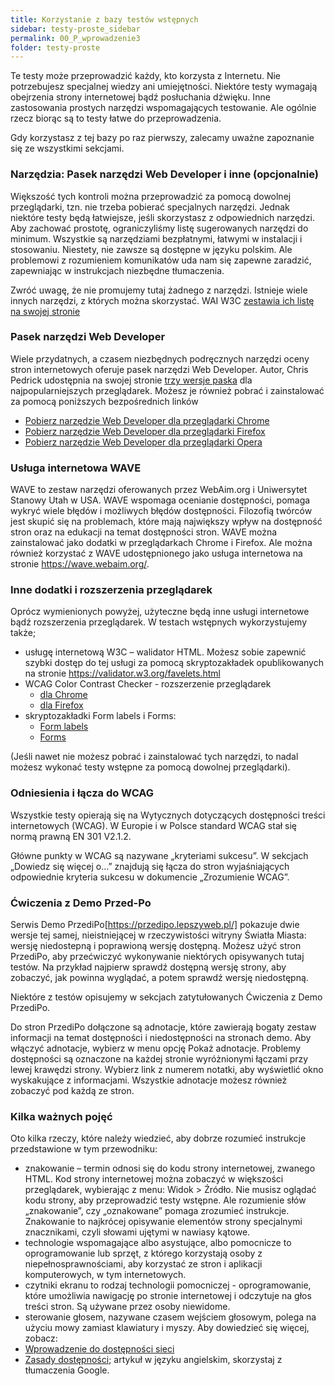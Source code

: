 ```yaml
---
title: Korzystanie z bazy testów wstępnych
sidebar: testy-proste_sidebar
permalink: 00_P_wprowadzenie3
folder: testy-proste
---
```


Te testy może przeprowadzić każdy, kto korzysta z Internetu. Nie potrzebujesz specjalnej wiedzy ani umiejętności. Niektóre testy wymagają obejrzenia strony internetowej bądź posłuchania dźwięku. Inne zastosowania prostych narzędzi wspomagających testowanie. Ale ogólnie rzecz biorąc są to testy łatwe do przeprowadzenia. 
 
Gdy korzystasz z tej bazy po raz pierwszy, zalecamy uważne zapoznanie się ze  wszystkimi sekcjami.

### Narzędzia: Pasek narzędzi Web Developer i inne (opcjonalnie) 
Większość tych kontroli można przeprowadzić za pomocą dowolnej przeglądarki, tzn. nie trzeba pobierać specjalnych narzędzi.
Jednak niektóre testy będą łatwiejsze, jeśli skorzystasz z odpowiednich narzędzi. Aby zachować prostotę, ograniczyliśmy listę sugerowanych narzędzi do minimum. Wszystkie są narzędziami bezpłatnymi, łatwymi w instalacji i stosowaniu. Niestety, nie zawsze są dostępne w języku polskim. Ale problemowi z rozumieniem komunikatów uda nam się zapewne zaradzić, zapewniając w instrukcjach niezbędne tłumaczenia.

Zwróć uwagę, że nie promujemy tutaj żadnego z narzędzi. Istnieje wiele innych narzędzi, z których można skorzystać. WAI W3C [zestawia ich listę na swojej stronie]( http://www.w3.org/WAI/eval/selectingtools)

### Pasek narzędzi Web Developer
Wiele przydatnych, a czasem niezbędnych podręcznych narzędzi oceny stron internetowych oferuje  pasek narzędzi Web Developer. Autor, Chris Pedrick udostępnia na swojej stronie [trzy wersje paska]( https://chrispederick.com/work/web-developer/) dla najpopularniejszych przeglądarek. Możesz je również pobrać i zainstalować za pomocą poniższych bezpośrednich linków  
-	[Pobierz narzędzie Web Developer dla przeglądarki Chrome](https://chrome.google.com/webstore/detail/web-developer/bfbameneiokkgbdmiekhjnmfkcnldhhm?hl=pl)
-	[Pobierz narzędzie Web Developer dla przeglądarki Firefox](https://addons.mozilla.org/pl/firefox/addon/web-developer/) 
-	[Pobierz narzędzie Web Developer dla przeglądarki Opera](https://addons.opera.com/pl/extensions/details/web-developer/)

### Usługa internetowa WAVE
WAVE to zestaw narzędzi oferowanych przez WebAim.org i Uniwersytet Stanowy Utah w USA. WAVE wspomaga ocenianie dostępności, pomaga wykryć wiele błędów i możliwych błędów dostępności. Filozofią twórców jest skupić się na problemach, które mają największy wpływ na dostępność stron oraz na edukacji na temat dostępności stron. 
WAVE można zainstalować jako dodatki w przeglądarkach Chrome i Firefox. Ale można również korzystać z WAVE udostępnionego jako usługa internetowa na stronie https://wave.webaim.org/.

### Inne dodatki i rozszerzenia przeglądarek
Oprócz wymienionych powyżej, użyteczne będą inne usługi internetowe bądź rozszerzenia przeglądarek. W testach wstępnych wykorzystujemy także;
- usługę internetową W3C – walidator HTML. Możesz sobie zapewnić szybki dostęp do tej usługi za pomocą skryptozakładek opublikowanych na stronie https://validator.w3.org/favelets.html
- WCAG Color Contrast Checker - rozszerzenie przeglądarek
  - [dla Chrome](https://chrome.google.com/webstore/detail/wcag-color-contrast-check/plnahcmalebffmaghcpcmpaciebdhgdf)
  - [dla Firefox](https://addons.mozilla.org/pl/firefox/addon/wcag-contrast-checker/)
- skryptozakładki Form labels i Forms:
  - [Form labels](https://jimthatcher.com/favelets/) 
  - [Forms]( http://pauljadam.com/bookmarklets/index.html)  

(Jeśli nawet nie możesz pobrać i zainstalować tych narzędzi, to nadal możesz wykonać testy wstępne za pomocą dowolnej przeglądarki).

### Odniesienia i łącza do WCAG 
Wszystkie testy opierają się na Wytycznych dotyczących dostępności treści internetowych (WCAG). W Europie i w Polsce standard WCAG stał się normą prawną EN 301 V2.1.2.

Główne punkty w WCAG są nazywane „kryteriami sukcesu”. W sekcjach „Dowiedz się więcej o...” znajdują się łącza do stron wyjaśniających odpowiednie kryteria sukcesu w dokumencie „Zrozumienie WCAG”.

### Ćwiczenia z Demo Przed-Po  
Serwis Demo PrzediPo[https://przedipo.lepszyweb.pl/] pokazuje dwie wersje tej samej, nieistniejącej w rzeczywistości witryny Światła Miasta: wersję niedostepną i poprawioną wersję dostępną. Możesz użyć stron PrzediPo, aby przećwiczyć wykonywanie niektórych opisywanych tutaj testów. Na przykład najpierw sprawdź dostępną wersję strony, aby zobaczyć, jak powinna wyglądać, a potem sprawdź wersję niedostępną.

Niektóre z testów opisujemy w sekcjach zatytułowanych Ćwiczenia z Demo PrzediPo.

Do stron PrzediPo dołączone są adnotacje, które zawierają bogaty zestaw informacji na temat dostępności i niedostępności na stronach demo. Aby włączyć adnotacje, wybierz w menu opcję Pokaż adnotacje. Problemy dostępności są oznaczone na każdej stronie wyróżnionymi łączami przy lewej krawędzi strony. Wybierz link z numerem notatki, aby wyświetlić okno wyskakujące z informacjami. Wszystkie adnotacje możesz również zobaczyć pod każdą ze stron.  
    
### Kilka ważnych pojęć

Oto kilka rzeczy, które należy wiedzieć, aby dobrze rozumieć instrukcje przedstawione w tym przewodniku:
-	znakowanie – termin odnosi się do kodu strony internetowej, zwanego HTML. Kod strony internetowej można zobaczyć w większości przeglądarek, wybierając z menu: Widok > Źródło. Nie musisz oglądać kodu strony, aby przeprowadzić  testy wstępne. Ale rozumienie słów „znakowanie”, czy „oznakowane” pomaga zrozumieć instrukcje. Znakowanie to najkrócej opisywanie elementów strony specjalnymi znacznikami, czyli słowami ujętymi w nawiasy kątowe.  
-	technologie wspomagające albo asystujące, albo pomocnicze to oprogramowanie lub sprzęt, z którego korzystają osoby z niepełnosprawnościami, aby korzystać ze stron i aplikacji komputerowych, w tym internetowych.
-	czytniki ekranu to rodzaj technologii pomocniczej - oprogramowanie, które umożliwia nawigację po stronie internetowej i odczytuje na głos treści stron. Są używane przez osoby niewidome.
-	sterowanie głosem, nazywane czasem wejściem głosowym, polega na użyciu mowy zamiast klawiatury i myszy.
Aby dowiedzieć się więcej, zobacz:
-	[Wprowadzenie do dostępności sieci](http://dostepny.joomla.pl/dostepnosc/internet-dla-wszystkich/50-wprowadzenie-do-dostepnosci-sieci)
-	[Zasady dostępności](https://www.w3.org/WAI/fundamentals/accessibility-principles/); artykuł w języku angielskim, skorzystaj z tłumaczenia Google.

